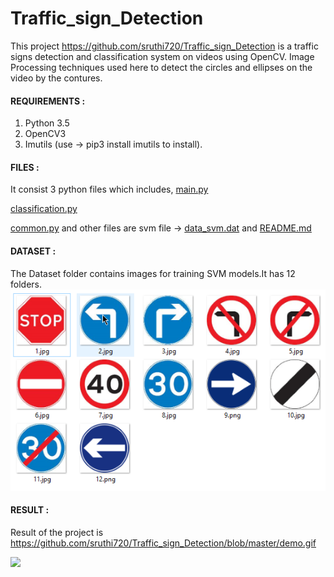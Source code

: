 # Traffic_sign_Detection

  This project https://github.com/sruthi720/Traffic_sign_Detection is a traffic signs detection and classification system on videos using OpenCV. 
   Image Processing techniques  used here to detect the circles and ellipses on the video by the contures.
  
  #### REQUIREMENTS :
  
   1. Python 3.5
   2. OpenCV3
   3. Imutils (use -> pip3 install imutils  to install).
   
   #### FILES :
   
   It consist 3 python files which includes,
   [main.py](main.py)
    
   [classification.py](classification.py)
    
   [common.py](common.py)
        and other files are svm file -> [data_svm.dat](data_svm.dat) and [README.md](README.md)
  
  #### DATASET :
  
  
   The Dataset folder contains images for training SVM models.It has 12 folders.
    ![](all-signs.png)
  
  #### RESULT :
  
 
  Result of the project is https://github.com/sruthi720/Traffic_sign_Detection/blob/master/demo.gif
  
   ![](demo.gif)
 
   
   
